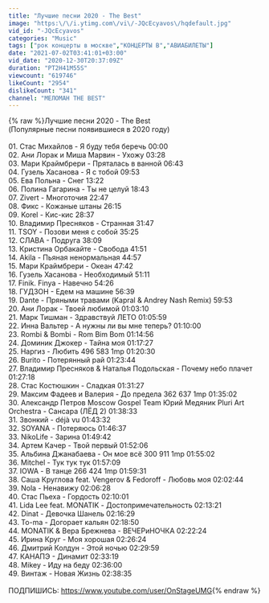 ```yaml
---
title: "Лучшие песни 2020 - The Best"
image: "https:\/\/i.ytimg.com\/vi\/-JQcEcyavos\/hqdefault.jpg"
vid_id: "-JQcEcyavos"
categories: "Music"
tags: ["рок концерты в москве","КОНЦЕРТЫ В","АВИАБИЛЕТЫ"]
date: "2021-07-02T03:41:01+03:00"
vid_date: "2020-12-30T20:37:09Z"
duration: "PT2H41M55S"
viewcount: "619746"
likeCount: "2954"
dislikeCount: "341"
channel: "МЕЛОМАН THE BEST"
---
```

{% raw %}Лучшие песни 2020 - The Best <br />(Популярные песни появившиеся в 2020 году)<br /><br />01. Стас Михайлов - Я буду тебя беречь 00:00<br />02. Ани Лорак и Миша Марвин - Ухожу 03:28<br />03. Мари Краймбрери - Пряталась в ванной 06:43<br />04. Гузель Хасанова - Я с тобой 09:53<br />05. Ева Польна - Снег 13:22<br />06. Полина Гагарина - Ты не целуй 18:43<br />07. Zivert - Многоточия 22:47<br />08. Фикс - Кожаные штаны 26:15<br />09. Korel - Кис-кис 28:37<br />10. Владимир Пресняков - Странная 31:47<br />11. TSOY - Позови меня с собой 35:25<br />12. СЛАВА - Подруга 38:09<br />13. Кристина Орбакайте - Свобода 41:51<br />14. Akila - Пьяная ненормальная 44:57<br />15. Мари Краймбрери - Океан 47:42<br />16. Гузель Хасанова - Необходимый 51:11<br />17. Finik. Finya - Навечно 54:26<br />18. ГУДЗОН - Едем на машине 56:39<br />19. Dante - Пряными травами (Kapral &amp; Andrey Nash Remix) 59:53<br />20. Ани Лорак - Твоей любимой 01:03:10<br />21. Марк Тишман - Здравствуй  ЛЕТО 01:05:59<br />22. Инна Вальтер - А нужны ли вы мне теперь? 01:10:00<br />23. Rombi &amp; Bombi - Rom Bim Bom 01:14:56<br />24. Доминик Джокер - Тайна моя 01:17:27<br />25. Наргиз - Любить 496 583 1mp 01:20:30<br />26. Burito - Потерянный рай 01:23:44<br />27. Владимир Пресняков &amp; Наталья Подольская - Почему небо плачет 01:27:18<br />28. Стас Костюшкин - Сладкая 01:31:27<br />29. Максим Фадеев и Валерия - До предела 362 637 1mp 01:35:02<br />30. Александр Петров  Moscow Gospel Team  Юрий Медяник  Pluri Art Orchestra - Сансара (ЛЁД 2) 01:38:33<br />31. Звонкий - déjà vu 01:43:32<br />32. SOYANA - Потеряюсь 01:46:37<br />33. NikoLife - Зарина 01:49:42<br />34. Артем Качер - Твой первый 01:52:06<br />35. Альбина Джанабаева - Он мое всё 300 911 1mp 01:55:02<br />36. Mitchel - Тук тук тук 01:57:09<br />37. IOWA - В танце 266 424 1mp 01:59:31<br />38. Саша Круглова feat. Vengerov &amp; Fedoroff - Любовь моя 02:02:44<br />39. Nola - Ненавижу 02:06:28<br />40. Стас Пьеха - Гордость 02:10:01<br />41. Lida Lee feat. MONATIK - Достопримечательность 02:13:21<br />42. Dinat - Девочка Шанель 02:16:29<br />43. To-ma - Догорает кальян 02:18:50<br />44. MONATIK &amp; Вера Брежнева - ВЕЧЕРиНОЧКА 02:22:24<br />45. Ирина Круг - Моя хорошая 02:26:24<br />46. Дмитрий Колдун - Этой ночью 02:29:59<br />47. КАНАПЭ - Динамит 02:33:19<br />48. Mikey - Иду на беду 02:36:00<br />49. Винтаж - Новая Жизнь 02:38:35<br /><br />ПОДПИШИСЬ: <a rel="nofollow" target="blank" href="https://www.youtube.com/user/OnStageUMG">https://www.youtube.com/user/OnStageUMG</a>{% endraw %}

